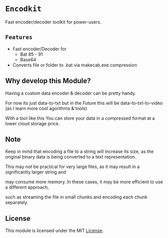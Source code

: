 # **`Encodkit`**

Fast encoder/decoder toolkit for power-users.

## `Features`

- Fast encoder/Decoder for
  - Bat 85 - 91
  - Base64
- Converts file or folder to .bat via makecab.exe compression

## Why develop this Module?

Having a custom data encoder & decoder can be pretty handy.

For now its just data-to-txt but in the Future this will be data-to-txt-to-video (as I learn more cool agorithms & tools)

With a tool like this You can store your data in a compressed format at a lower cloud storage price.

## Note

Keep in mind that encoding a file to a string will increase its size, as the original binary data is being converted to a text representation.

This may not be practical for very large files, as it may result in a significantly larger string and

may consume more memory. In these cases, it may be more efficient to use a different approach,

such as streaming the file in small chunks and encoding each chunk separately.

## **License**

This module is licensed under the MIT [License](https://alainQtec.MIT-license.org).
